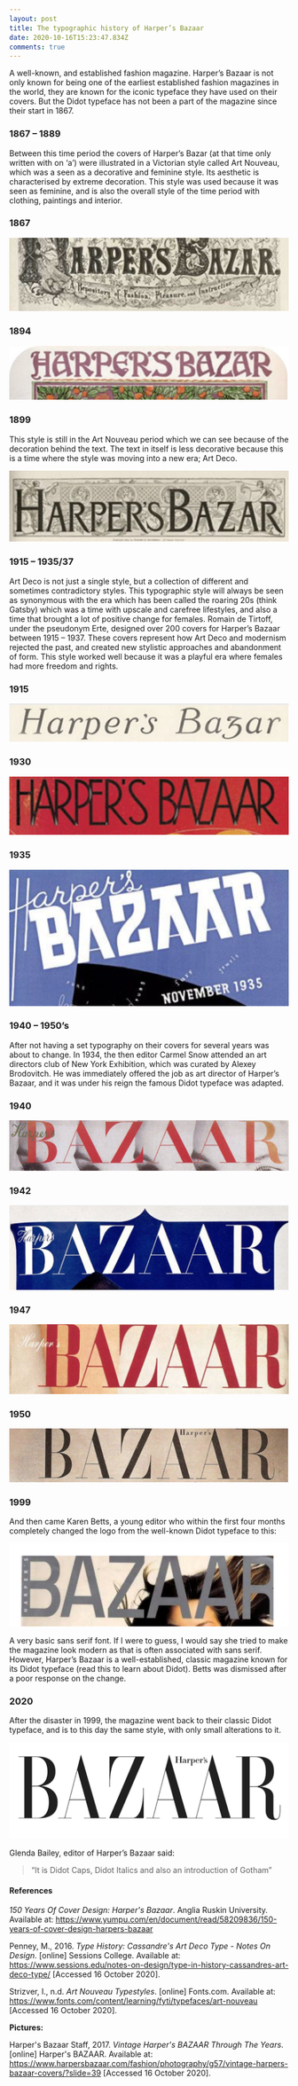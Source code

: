```yaml
---
layout: post
title: The typographic history of Harper’s Bazaar
date: 2020-10-16T15:23:47.834Z
comments: true
---
```

A well-known, and established fashion magazine. Harper’s Bazaar is not only known for being one of the earliest established fashion magazines in the world, they are known for the iconic typeface they have used on their covers. But the Didot typeface has not been a part of the magazine since their start in 1867.

### **1867 – 1889**

Between this time period the covers of Harper’s Bazar (at that time only written with on ‘a’) were illustrated in a Victorian style called Art Nouveau, which was a seen as a decorative and feminine style. Its aesthetic is characterised by extreme decoration. This style was used because it was seen as feminine, and is also the overall style of the time period with clothing, paintings and interior.

### **1867**

![](../uploads/1867.png)

### **1894**

![](../uploads/1894.png)

### **1899**

This style is still in the Art Nouveau period which we can see because of the decoration behind the text. The text in itself is less decorative because this is a time where the style was moving into a new era; Art Deco.

![](../uploads/1899.png)

### **1915 – 1935/37**

Art Deco is not just a single style, but a collection of different and sometimes contradictory styles. This typographic style will always be seen as synonymous with the era which has been called the roaring 20s (think Gatsby) which was a time with upscale and carefree lifestyles, and also a time that brought a lot of positive change for females. Romain de Tirtoff, under the pseudonym Erte, designed over 200 covers for Harper’s Bazaar between 1915 – 1937. These covers represent how Art Deco and modernism rejected the past, and created new stylistic approaches and abandonment of form. This style worked well because it was a playful era where females had more freedom and rights.

### **1915**

![](../uploads/1915.png)

### **1930**

![](../uploads/1930.png)

### **1935**

![](../uploads/1935.png)

### **1940 – 1950’s**

After not having a set typography on their covers for several years was about to change. In 1934, the then editor Carmel Snow attended an art directors club of New York Exhibition, which was curated by Alexey Brodovitch. He was immediately offered the job as art director of Harper’s Bazaar, and it was under his reign the famous Didot typeface was adapted.

### **1940**

![](../uploads/1940.png)

### **1942**

![](../uploads/1942.png)

### **1947**

![](../uploads/1947.png)

### **1950**

![](../uploads/1950.png)

### **1999**

And then came Karen Betts, a young editor who within the first four months completely changed the logo from the well-known Didot typeface to this:

![](../uploads/karen-betts.png)

A very basic sans serif font. If I were to guess, I would say she tried to make the magazine look modern as that is often associated with sans serif. However, Harper’s Bazaar is a well-established, classic magazine known for its Didot typeface (read this to learn about Didot). Betts was dismissed after a poor response on the change.

### **2020**

After the disaster in 1999, the magazine went back to their classic Didot typeface, and is to this day the same style, with only small alterations to it.

![](../uploads/1200px-harper-s_bazaar_logo.jpg)

Glenda Bailey, editor of Harper’s Bazaar said:

> “It is Didot Caps, Didot Italics and also an introduction of Gotham”

#### References

*150 Years Of Cover Design: Harper's Bazaar*. Anglia Ruskin University. Available at: <https://www.yumpu.com/en/document/read/58209836/150-years-of-cover-design-harpers-bazaar>

Penney, M., 2016. *Type History: Cassandre's Art Deco Type - Notes On Design*. \[online] Sessions College. Available at: <https://www.sessions.edu/notes-on-design/type-in-history-cassandres-art-deco-type/> \[Accessed 16 October 2020].

Strizver, I., n.d. *Art Nouveau Typestyles*. \[online] Fonts.com. Available at: <https://www.fonts.com/content/learning/fyti/typefaces/art-nouveau> \[Accessed 16 October 2020].

**Pictures:**

Harper's Bazaar Staff, 2017. *Vintage Harper's BAZAAR Through The Years*. \[online] Harper's BAZAAR. Available at: <https://www.harpersbazaar.com/fashion/photography/g57/vintage-harpers-bazaar-covers/?slide=39> \[Accessed 16 October 2020].